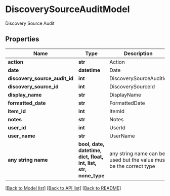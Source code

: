 # DiscoverySourceAuditModel

Discovery Source Audit

## Properties
Name | Type | Description | Notes
------------ | ------------- | ------------- | -------------
**action** | **str** | Action | [optional] 
**date** | **datetime** | Date | [optional] 
**discovery_source_audit_id** | **int** | DiscoverySourceAuditId | [optional] 
**discovery_source_id** | **int** | DiscoverySourceId | [optional] 
**display_name** | **str** | DisplayName | [optional] 
**formatted_date** | **str** | FormattedDate | [optional] 
**item_id** | **int** | ItemId | [optional] 
**notes** | **str** | Notes | [optional] 
**user_id** | **int** | UserId | [optional] 
**user_name** | **str** | UserName | [optional] 
**any string name** | **bool, date, datetime, dict, float, int, list, str, none_type** | any string name can be used but the value must be the correct type | [optional]

[[Back to Model list]](../README.md#documentation-for-models) [[Back to API list]](../README.md#documentation-for-api-endpoints) [[Back to README]](../README.md)


